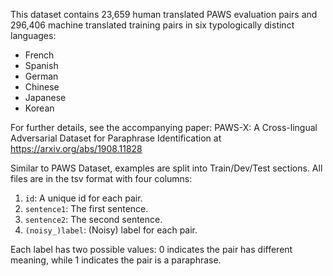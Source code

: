 This dataset contains 23,659 human translated PAWS evaluation pairs and 296,406
machine translated training pairs in six typologically distinct languages:

*   French
*   Spanish
*   German
*   Chinese
*   Japanese
*   Korean

For further details, see the accompanying paper: PAWS-X: A Cross-lingual
Adversarial Dataset for Paraphrase Identification at
https://arxiv.org/abs/1908.11828

Similar to PAWS Dataset, examples are split into Train/Dev/Test sections. All
files are in the tsv format with four columns:

1. `id`: A unique id for each pair.
2. `sentence1`: The first sentence.
3. `sentence2`: The second sentence.
4. `(noisy_)label`: (Noisy) label for each pair.

Each label has two possible values: 0 indicates the pair has different meaning,
while 1 indicates the pair is a paraphrase.
